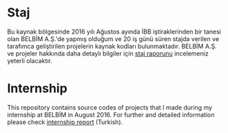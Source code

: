 # StajBu kaynak bölgesinde 2016 yılı Ağustos ayında İBB iştiraklerinden bir tanesi olan BELBİM A.Ş.'de yapmış olduğum ve 20 iş günü süren stajda verilen ve tarafımca geliştirilen projelerin kaynak kodları bulunmaktadır. BELBİM A.Ş. ve projeler hakkında daha detaylı bilgiler için [staj raporunu](http://web.itu.edu.tr/yucelmuh/shared_files/belbim-staj-raporu.pdf) incelemeniz yeterli olacaktır.# InternshipThis repository contains source codes of projects that I made during my internship at BELBİM in August 2016. For further and detailed information please check [internship report](http://web.itu.edu.tr/yucelmuh/shared_files/belbim-staj-raporu.pdf) (Turkish).